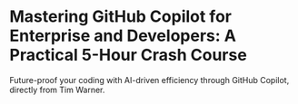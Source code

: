 # Mastering GitHub Copilot for Enterprise and Developers: A Practical 5-Hour Crash Course

Future-proof your coding with AI-driven efficiency through GitHub Copilot, directly from Tim Warner.
